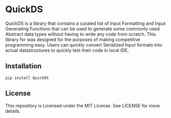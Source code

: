 # QuickDS

QuickDS is a library that contains a curated list of Input Formatting and Input Generating Functions that can be used to generate some commonly used Abstract data types without having to write any code from scratch. 
This library for was designed for the purposes of making competitive programming easy. 
Users can quickly convert Serialized Input formats into actual datastructures to quickly test their code in local IDE.

## Installation

```pip install QuickDS```

## License

This repository is Licensed under the MIT License.
See LICENSE for more details.